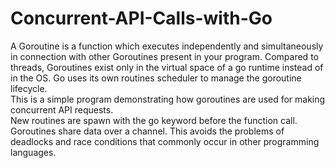 # Concurrent-API-Calls-with-Go
A Goroutine is a function which executes independently and simultaneously in connection with other Goroutines present in your program. Compared to threads, 
Goroutines exist only in the virtual space of a go runtime instead of in the OS. Go uses its own routines scheduler to manage the goroutine lifecycle. 
<br> 
 This is a simple program demonstrating how goroutines are used for making concurrent API requests. <br>
 New routines are spawn with the go keyword before the function call. Goroutines share data over a channel. This avoids the problems of deadlocks and race conditions that commonly occur in other programming languages.

